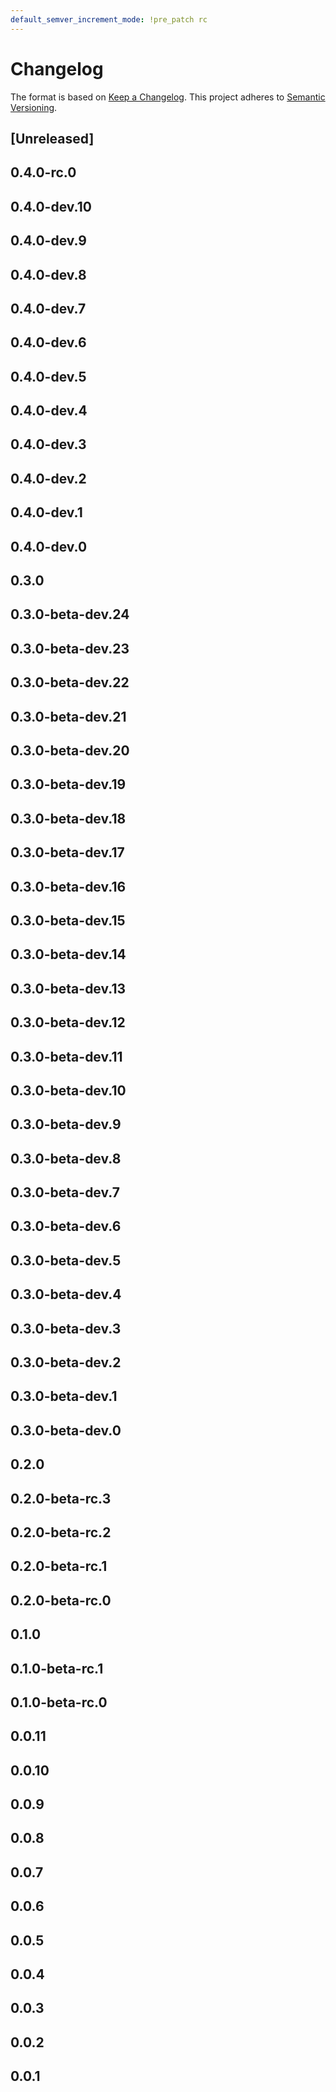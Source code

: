 ```yaml
---
default_semver_increment_mode: !pre_patch rc
---
```

# Changelog

The format is based on [Keep a Changelog](https://keepachangelog.com/en/1.0.0/). This project adheres to [Semantic Versioning](https://semver.org/spec/v2.0.0.html).

## \[Unreleased\]

## 0.4.0-rc.0

## 0.4.0-dev.10

## 0.4.0-dev.9

## 0.4.0-dev.8

## 0.4.0-dev.7

## 0.4.0-dev.6

## 0.4.0-dev.5

## 0.4.0-dev.4

## 0.4.0-dev.3

## 0.4.0-dev.2

## 0.4.0-dev.1

## 0.4.0-dev.0

## 0.3.0

## 0.3.0-beta-dev.24

## 0.3.0-beta-dev.23

## 0.3.0-beta-dev.22

## 0.3.0-beta-dev.21

## 0.3.0-beta-dev.20

## 0.3.0-beta-dev.19

## 0.3.0-beta-dev.18

## 0.3.0-beta-dev.17

## 0.3.0-beta-dev.16

## 0.3.0-beta-dev.15

## 0.3.0-beta-dev.14

## 0.3.0-beta-dev.13

## 0.3.0-beta-dev.12

## 0.3.0-beta-dev.11

## 0.3.0-beta-dev.10

## 0.3.0-beta-dev.9

## 0.3.0-beta-dev.8

## 0.3.0-beta-dev.7

## 0.3.0-beta-dev.6

## 0.3.0-beta-dev.5

## 0.3.0-beta-dev.4

## 0.3.0-beta-dev.3

## 0.3.0-beta-dev.2

## 0.3.0-beta-dev.1

## 0.3.0-beta-dev.0

## 0.2.0

## 0.2.0-beta-rc.3

## 0.2.0-beta-rc.2

## 0.2.0-beta-rc.1

## 0.2.0-beta-rc.0

## 0.1.0

## 0.1.0-beta-rc.1

## 0.1.0-beta-rc.0

## 0.0.11

## 0.0.10

## 0.0.9

## 0.0.8

## 0.0.7

## 0.0.6

## 0.0.5

## 0.0.4

## 0.0.3

## 0.0.2

## 0.0.1
